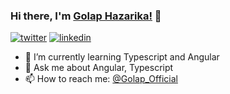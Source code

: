 ### Hi there, I'm [Golap Hazarika!](https://www.linkedin.com/in/golap-hazarika/)  👋

[![twitter](https://camo.githubusercontent.com/5d03c86f6a75f7cbe80d135d9162fbf6dc46a31253cf30a8e9bb8279b4d574d3/68747470733a2f2f696d672e736869656c64732e696f2f62616467652f547769747465722d3144413146323f7374796c653d666f722d7468652d6261646765266c6f676f3d74776974746572266c6f676f436f6c6f723d7768697465)](https://twitter.com/Golap_Official) 
[![linkedin](https://camo.githubusercontent.com/a80d00f23720d0bc9f55481cfcd77ab79e141606829cf16ec43f8cacc7741e46/68747470733a2f2f696d672e736869656c64732e696f2f62616467652f4c696e6b6564496e2d3030373742353f7374796c653d666f722d7468652d6261646765266c6f676f3d6c696e6b6564696e266c6f676f436f6c6f723d7768697465)](https://www.linkedin.com/in/golap-hazarika/)
 
-   🌱  I’m currently learning Typescript and Angular
-   💬  Ask me about Angular, Typescript
-   📫  How to reach me: [@Golap_Official](https://twitter.com/Golap_Official)

<!---
golapdk/golapdk is a ✨ special ✨ repository because its `README.md` (this file) appears on your GitHub profile.
You can click the Preview link to take a look at your changes.
--->
